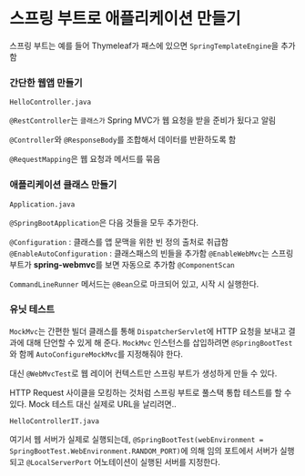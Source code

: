 # 스프링 부트로 애플리케이션 만들기

스프링 부트는 예를 들어 Thymeleaf가 패스에 있으면 `SpringTemplateEngine`을 추가함

### 간단한 웹앱 만들기

`HelloController.java`

`@RestController`는 `클래스가` Spring MVC가 웹 요청을 받을 준비가 됬다고 알림

`@Controller`와 `@ResponseBody`를 조합해서 데이터를 반환하도록 함

`@RequestMapping`은 웹 요청과 메서드를 묶음


### 애플리케이션 클래스 만들기

`Application.java`

`@SpringBootApplication`은 다음 것들을 모두 추가한다.

`@Configuration` : 클래스를 앱 문맥을 위한 빈 정의 출처로 취급함
`@EnableAutoConfiguration` : 클래스패스의 빈들을 추가함
`@EnableWebMvc`는 스프링 부트가 **spring-webmvc**를 보면 자동으로 추가함
`@ComponentScan`

`CommandLineRunner` 메서드는 `@Bean`으로 마크되어 있고, 시작 시 실행한다.

### 유닛 테스트

`MockMvc`는 간편한 빌더 클래스를 통해 `DispatcherServlet`에 HTTP 요청을 보내고 결과에 대해 단언할 수 있게 해 준다.
`MockMvc` 인스턴스를 삽입하려면 `@SpringBootTest`와 함께 `AutoConfigureMockMvc`를 지정해줘야 한다.

대신 `@WebMvcTest`로 웹 레이어 컨텍스트만 스프링 부트가 생성하게 만들 수 있다.

HTTP Request 사이클을 모킹하는 것처럼 스프링 부트로 풀스택 통합 테스트를 할 수 있다.
Mock 테스트 대신 실제로 URL을 날리려면..

`HelloControllerIT.java`

여기서 웹 서버가 실제로 실행되는데, `@SpringBootTest(webEnvironment = SpringBootTest.WebEnvironment.RANDOM_PORT)`에 의해 임의 포트에서 서버가 실행되고 `@LocalServerPort` 어노테이션이 실행된 서버를 지정한다.